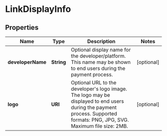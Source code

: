 

# LinkDisplayInfo


## Properties

| Name | Type | Description | Notes |
|------------ | ------------- | ------------- | -------------|
|**developerName** | **String** | Optional display name for the developer/platform. This name may be shown to end users during the payment process.  |  [optional] |
|**logo** | **URI** | Optional URL to the developer&#39;s logo image. The logo may be displayed to end users during the payment process.  Supported formats: PNG, JPG, SVG. Maximum file size: 2MB.  |  [optional] |




